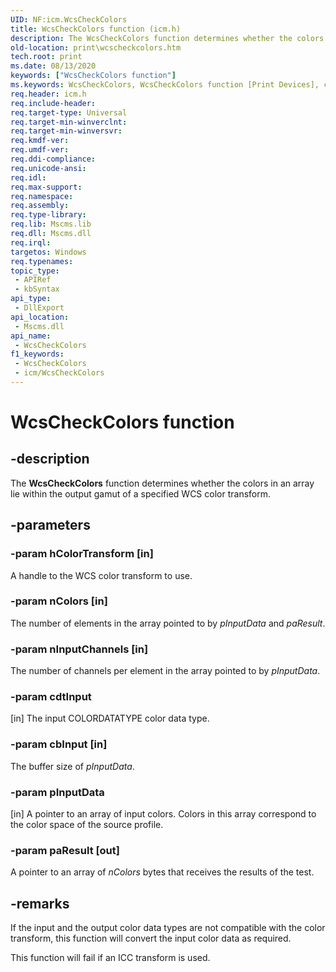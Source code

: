 ```yaml
---
UID: NF:icm.WcsCheckColors
title: WcsCheckColors function (icm.h)
description: The WcsCheckColors function determines whether the colors in an array lie within the output gamut of a specified WCS color transform.
old-location: print\wcscheckcolors.htm
tech.root: print
ms.date: 08/13/2020
keywords: ["WcsCheckColors function"]
ms.keywords: WcsCheckColors, WcsCheckColors function [Print Devices], colorfnc_abd03c7d-c516-4c81-a0ff-df351cac753e.xml, icm/WcsCheckColors, print.wcscheckcolors
req.header: icm.h
req.include-header: 
req.target-type: Universal
req.target-min-winverclnt: 
req.target-min-winversvr: 
req.kmdf-ver: 
req.umdf-ver: 
req.ddi-compliance: 
req.unicode-ansi: 
req.idl: 
req.max-support: 
req.namespace: 
req.assembly: 
req.type-library: 
req.lib: Mscms.lib
req.dll: Mscms.dll
req.irql: 
targetos: Windows
req.typenames: 
topic_type:
 - APIRef
 - kbSyntax
api_type:
 - DllExport
api_location:
 - Mscms.dll
api_name:
 - WcsCheckColors
f1_keywords:
 - WcsCheckColors
 - icm/WcsCheckColors
---
```


# WcsCheckColors function


## -description

The **WcsCheckColors** function determines whether the colors in an array lie within the output gamut of a specified WCS color transform.

## -parameters

### -param hColorTransform [in]

A handle to the WCS color transform to use.

### -param nColors [in]

The number of elements in the array pointed to by *pInputData* and *paResult*.

### -param nInputChannels [in]

The number of channels per element in the array pointed to by *pInputData*.

### -param cdtInput 

[in]
The input COLORDATATYPE color data type.

### -param cbInput [in]

The buffer size of *pInputData*.

### -param pInputData 

[in]
A pointer to an array of input colors. Colors in this array correspond to the color space of the source profile.

### -param paResult [out]

A pointer to an array of *nColors* bytes that receives the results of the test.

## -remarks

If the input and the output color data types are not compatible with the color transform, this function will convert the input color data as required.

This function will fail if an ICC transform is used.

